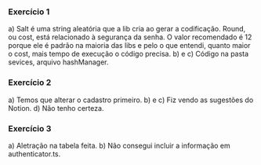 ### Exercício 1
a) Salt é uma string aleatória que a lib cria ao gerar a codificação.
Round, ou cost, está relacionado à segurança da senha. O valor recomendado é 12 porque ele é padrão na maioria das libs e pelo o que entendi, quanto maior o cost, mais tempo de execução o código precisa. 
b) e c) Código na pasta sevices, arquivo hashManager.

### Exercício 2
a) Temos que alterar o cadastro primeiro.
b) e c) Fiz vendo as sugestões do Notion.
d) Não tenho certeza.

### Exercício 3
a) Aletração na tabela feita.
b) Não consegui incluir a informação em authenticator.ts.
 


